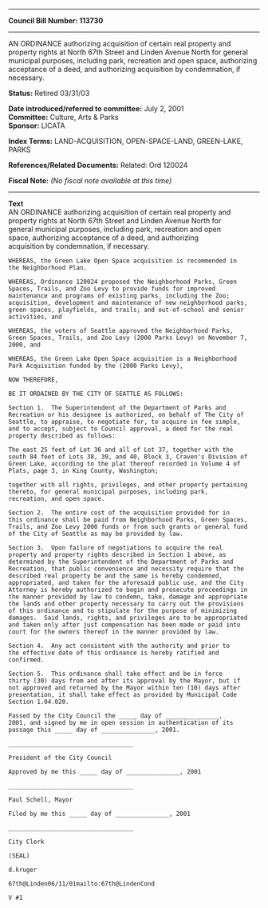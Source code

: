 * * * * *  
  
**Council Bill Number: [](#h0)[](#h2)113730**  
  
* * * * *  
  
AN ORDINANCE authorizing acquisition of certain real property and property rights at North 67th Street and Linden Avenue North for general municipal purposes, including park, recreation and open space, authorizing acceptance of a deed, and authorizing acquisition by condemnation, if necessary.  
  
**Status:** Retired 03/31/03   
  
**Date introduced/referred to committee:** July 2, 2001   
**Committee:** Culture, Arts & Parks   
**Sponsor:** LICATA   
  
**Index Terms:** LAND-ACQUISITION, OPEN-SPACE-LAND, GREEN-LAKE, PARKS  
  
**References/Related Documents:** Related: Ord 120024  
  
**Fiscal Note:** *(No fiscal note available at this time)*  
  
* * * * *  
  
**Text**  
    AN ORDINANCE authorizing acquisition of certain real property and  
    property rights at North 67th Street and Linden Avenue North for  
    general municipal purposes, including park, recreation and open  
    space, authorizing acceptance of a deed, and authorizing  
    acquisition by condemnation, if necessary.  
  
    WHEREAS, the Green Lake Open Space acquisition is recommended in  
    the Neighborhood Plan.  
  
    WHEREAS, Ordinance 120024 proposed the Neighborhood Parks, Green  
    Spaces, Trails, and Zoo Levy to provide funds for improved  
    maintenance and programs of existing parks, including the Zoo;  
    acquisition, development and maintenance of new neighborhood parks,  
    green spaces, playfields, and trails; and out-of-school and senior  
    activities, and  
  
    WHEREAS, the voters of Seattle approved the Neighborhood Parks,  
    Green Spaces, Trails, and Zoo Levy (2000 Parks Levy) on November 7,  
    2000, and  
  
    WHEREAS, the Green Lake Open Space acquisition is a Neighborhood  
    Park Acquisition funded by the (2000 Parks Levy),  
  
    NOW THEREFORE,  
  
    BE IT ORDAINED BY THE CITY OF SEATTLE AS FOLLOWS:  
  
    Section 1.  The Superintendent of the Department of Parks and  
    Recreation or his designee is authorized, on behalf of The City of  
    Seattle, to appraise, to negotiate for, to acquire in fee simple,  
    and to accept, subject to Council approval, a deed for the real  
    property described as follows:  
  
    The east 25 feet of Lot 36 and all of Lot 37, together with the  
    south 84 feet of Lots 38, 39, and 40, Block 3, Craven's Division of  
    Green Lake, according to the plat thereof recorded in Volume 4 of  
    Plats, page 3, in King County, Washington;  
  
    together with all rights, privileges, and other property pertaining  
    thereto, for general municipal purposes, including park,  
    recreation, and open space.  
  
    Section 2.  The entire cost of the acquisition provided for in  
    this ordinance shall be paid from Neighborhood Parks, Green Spaces,  
    Trails, and Zoo Levy 2000 funds or from such grants or general fund  
    of the City of Seattle as may be provided by law.  
  
    Section 3.  Upon failure of negotiations to acquire the real  
    property and property rights described in Section 1 above, as  
    determined by the Superintendent of the Department of Parks and  
    Recreation, that public convenience and necessity require that the  
    described real property be and the same is hereby condemned,  
    appropriated, and taken for the aforesaid public use, and the City  
    Attorney is hereby authorized to begin and prosecute proceedings in  
    the manner provided by law to condemn, take, damage and appropriate  
    the lands and other property necessary to carry out the provisions  
    of this ordinance and to stipulate for the purpose of minimizing  
    damages.  Said lands, rights, and privileges are to be appropriated  
    and taken only after just compensation has been made or paid into  
    court for the owners thereof in the manner provided by law.  
  
    Section 4.  Any act consistent with the authority and prior to  
    the effective date of this ordinance is hereby ratified and  
    confirmed.  
  
    Section 5.  This ordinance shall take effect and be in force  
    thirty (30) days from and after its approval by the Mayor, but if  
    not approved and returned by the Mayor within ten (10) days after  
    presentation, it shall take effect as provided by Municipal Code  
    Section 1.04.020.  
  
    Passed by the City Council the _____ day of _______________,  
    2001, and signed by me in open session in authentication of its  
    passage this _____ day of _______________, 2001.  
  
    ___________________________________  
  
    President of the City Council  
  
    Approved by me this _____ day of _______________, 2001  
  
    ___________________________________  
  
    Paul Schell, Mayor  
  
    Filed by me this _____ day of _______________, 2001  
  
    ___________________________________  
  
    City Clerk  
  
    (SEAL)  
  
    d.kruger  
  
    67th@Linden06/11/01mailto:67th@LindenCond  
  
    V #1  
